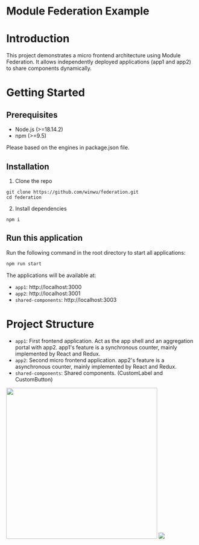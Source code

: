 # Module Federation Example

# Introduction

This project demonstrates a micro frontend architecture using Module Federation. It allows independently deployed applications (app1 and app2) to share components dynamically.


# Getting Started

## Prerequisites

* Node.js (>=18.14.2)
* npm (>=9.5)

Please based on the engines in package.json file.


## Installation

1. Clone the repo

```
git clone https://github.com/winwu/federation.git
cd federation

```

2. Install dependencies


```
npm i
```

## Run this application

Run the following command in the root directory to start all applications:

```bash
npm run start
```


The applications will be available at:

- `app1`: http://localhost:3000
- `app2`: http://localhost:3001
- `shared-components`: http://localhost:3003


# Project Structure

- `app1`: First frontend application. Act as the app shell and an aggregation portal with app2. app1's feature is a synchronous counter, mainly implemented by React and Redux.
- `app2`: Second micro frontend application. app2's feature is a asynchronous counter, mainly implemented by React and Redux.
- `shared-components`: Shared components. (CustomLabel and CustomButton)

<img src="../master/assets/workspace.png?raw=true" width="400">

<img src="../master/assets/app1_app2.jpg?raw=true">
